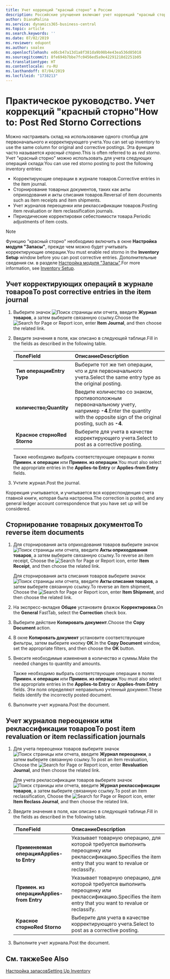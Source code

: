 ```yaml
---
title: Учет коррекций "красный сторно" в России
description: Российские улучшения включают учет коррекций "красный сторно".
author: DianaMalina
ms.service: dynamics365-business-central
ms.topic: article
ms.search.keywords: ''
ms.date: 07/02/2019
ms.reviewer: edupont
ms.author: soalex
ms.openlocfilehash: ed6cb47a13d1a8f381da9b98b4e43ea536d85018
ms.sourcegitcommit: 8fe694b7bbe7fc0456ed5a9e42291218d2251b05
ms.translationtype: HT
ms.contentlocale: ru-RU
ms.lasthandoff: 07/04/2019
ms.locfileid: "1738213"
---
```

# <a name="how-to-post-red-storno-corrections"></a><span data-ttu-id="d4e64-103">Практическое руководство. Учет коррекций "красный сторно"</span><span class="sxs-lookup"><span data-stu-id="d4e64-103">How to: Post Red Storno Corrections</span></span>

<span data-ttu-id="d4e64-104">Можно настраивать склад на использование одного столбца для первоначального и корректирующего учета.</span><span class="sxs-lookup"><span data-stu-id="d4e64-104">You can set up inventory to use the same column for original and corrective postings.</span></span> <span data-ttu-id="d4e64-105">Эта функция часто называется *красный сторно*.</span><span class="sxs-lookup"><span data-stu-id="d4e64-105">This is often referred to as *red storno*.</span></span> <span data-ttu-id="d4e64-106">Учет "красный сторно" можно использовать для учета следующих операций склада:</span><span class="sxs-lookup"><span data-stu-id="d4e64-106">You can use red storno posting to post the following inventory entries:</span></span>

- <span data-ttu-id="d4e64-107">Корректирующие операции в журнале товаров.</span><span class="sxs-lookup"><span data-stu-id="d4e64-107">Corrective entries in the item journal.</span></span>
- <span data-ttu-id="d4e64-108">Сторнирование товарных документов, таких как акты оприходования и акты списания товаров.</span><span class="sxs-lookup"><span data-stu-id="d4e64-108">Reversal of item documents such as item receipts and item shipments.</span></span>
- <span data-ttu-id="d4e64-109">Учет журналов переоценки или реклассификации товаров.</span><span class="sxs-lookup"><span data-stu-id="d4e64-109">Posting item revaluation or item reclassification journals.</span></span>
- <span data-ttu-id="d4e64-110">Периодические корректировки себестоимости товара.</span><span class="sxs-lookup"><span data-stu-id="d4e64-110">Periodic adjustments of item costs.</span></span>

> [!NOTE]
> <span data-ttu-id="d4e64-111">Функцию "красный сторно" необходимо включить в окне **Настройка модуля "Запасы"**, прежде чем можно будет учитывать корректирующие операции.</span><span class="sxs-lookup"><span data-stu-id="d4e64-111">You must enable red storno in the **Inventory Setup** window before you can post corrective entries.</span></span> <span data-ttu-id="d4e64-112">Дополнительные сведения см. в разделе [Настройка модуля "Запасы"](Inventory-Setup.md).</span><span class="sxs-lookup"><span data-stu-id="d4e64-112">For more information, see [Inventory Setup](Inventory-Setup.md).</span></span>  

## <a name="to-post-corrective-entries-in-the-item-journal"></a><span data-ttu-id="d4e64-113">Учет корректирующих операций в журнале товаров</span><span class="sxs-lookup"><span data-stu-id="d4e64-113">To post corrective entries in the item journal</span></span>

1. <span data-ttu-id="d4e64-114">Выберите значок ![Поиск страницы или отчета](), введите **Журнал товаров**, а затем выберите связанную ссылку.</span><span class="sxs-lookup"><span data-stu-id="d4e64-114">Choose the ![Search for Page or Report]() icon, enter **Item Journal**, and then choose the related link.</span></span>

2. <span data-ttu-id="d4e64-115">Введите значения в поля, как описано в следующей таблице.</span><span class="sxs-lookup"><span data-stu-id="d4e64-115">Fill in the fields as described in the following table.</span></span>

   | <span data-ttu-id="d4e64-116">Поле</span><span class="sxs-lookup"><span data-stu-id="d4e64-116">Field</span></span>          | <span data-ttu-id="d4e64-117">Описание</span><span class="sxs-lookup"><span data-stu-id="d4e64-117">Description</span></span>                                                  |
   | :------------- | :----------------------------------------------------------- |
   | <span data-ttu-id="d4e64-118">**Тип операции**</span><span class="sxs-lookup"><span data-stu-id="d4e64-118">**Entry Type**</span></span> | <span data-ttu-id="d4e64-119">Выберите тот же тип операции, что и для первоначального учета.</span><span class="sxs-lookup"><span data-stu-id="d4e64-119">Select the same entry type as the original posting.</span></span>          |
   | <span data-ttu-id="d4e64-120">**количество;**</span><span class="sxs-lookup"><span data-stu-id="d4e64-120">**Quantity**</span></span>   | <span data-ttu-id="d4e64-121">Введите количество со знаком, противоположным первоначальному учету, например **-4**.</span><span class="sxs-lookup"><span data-stu-id="d4e64-121">Enter the quantity with the opposite sign of the original posting, such as **-4**.</span></span> |
   | <span data-ttu-id="d4e64-122">**Красное сторно**</span><span class="sxs-lookup"><span data-stu-id="d4e64-122">**Red Storno**</span></span> | <span data-ttu-id="d4e64-123">Выберите для учета в качестве корректирующего учета.</span><span class="sxs-lookup"><span data-stu-id="d4e64-123">Select to post as a corrective posting.</span></span>                      |

   <span data-ttu-id="d4e64-124">Также необходимо выбрать соответствующие операции в полях **Примен. к операции** или **Примен. из операции**.</span><span class="sxs-lookup"><span data-stu-id="d4e64-124">You must also select the appropriate entries in the **Applies-to Entry** or **Applies-from Entry** fields.</span></span>

3. <span data-ttu-id="d4e64-125">Учтите журнал.</span><span class="sxs-lookup"><span data-stu-id="d4e64-125">Post the journal.</span></span>

<span data-ttu-id="d4e64-126">Коррекция учитывается, и учитывается вся корреспонденция счета главной книги, которая была настроена.</span><span class="sxs-lookup"><span data-stu-id="d4e64-126">The correction is posted, and any general ledger account correspondence that you have set up will be considered.</span></span>

## <a name="to-reverse-item-documents"></a><span data-ttu-id="d4e64-127">Сторнирование товарных документов</span><span class="sxs-lookup"><span data-stu-id="d4e64-127">To reverse item documents</span></span>

1. <span data-ttu-id="d4e64-128">Для сторнирования акта оприходования товаров выберите значок ![Поиск страницы или отчета](), введите **Акты оприходования товаров**, а затем выберите связанную ссылку.</span><span class="sxs-lookup"><span data-stu-id="d4e64-128">To reverse an item receipt, Choose the ![Search for Page or Report]() icon, enter **Item Receipt**, and then choose the related link.</span></span>

   <span data-ttu-id="d4e64-129">Для сторнирования акта списания товаров выберите значок ![Поиск страницы или отчета](), введите **Акты списания товаров**, а затем выберите связанную ссылку.</span><span class="sxs-lookup"><span data-stu-id="d4e64-129">To reverse an item shipment, Choose the ![Search for Page or Report]() icon, enter **Item Shipment**, and then choose the related link.</span></span>

2. <span data-ttu-id="d4e64-130">На экспресс-вкладке **Общее** установите флажок **Корректировка**.</span><span class="sxs-lookup"><span data-stu-id="d4e64-130">On the **General** FastTab, select the **Correction** check box.</span></span>

3. <span data-ttu-id="d4e64-131">Выберите действие **Копировать документ**.</span><span class="sxs-lookup"><span data-stu-id="d4e64-131">Choose the **Copy Document** action.</span></span>

4. <span data-ttu-id="d4e64-132">В окне **Копировать документ** установите соответствующие фильтры, затем выберите кнопку **ОК**.</span><span class="sxs-lookup"><span data-stu-id="d4e64-132">In the **Copy Document** window, set the appropriate filters, and then choose the **OK** button.</span></span>

5. <span data-ttu-id="d4e64-133">Внесите необходимые изменения в количество и суммы.</span><span class="sxs-lookup"><span data-stu-id="d4e64-133">Make the needed changes to quantity and amounts.</span></span>

   <span data-ttu-id="d4e64-134">Также необходимо выбрать соответствующие операции в полях **Примен. к операции** или **Примен. из операции**.</span><span class="sxs-lookup"><span data-stu-id="d4e64-134">You must also select the appropriate entries in the **Applies-to Entry** or **Applies-from Entry** fields.</span></span> <span data-ttu-id="d4e64-135">Эти поля определяют неправильно учтенный документ.</span><span class="sxs-lookup"><span data-stu-id="d4e64-135">These fields identify the incorrectly posted document.</span></span>

6. <span data-ttu-id="d4e64-136">Выполните учет журнала.</span><span class="sxs-lookup"><span data-stu-id="d4e64-136">Post the document.</span></span>

## <a name="to-post-item-revaluation-or-item-reclassification-journals"></a><span data-ttu-id="d4e64-137">Учет журналов переоценки или реклассификации товаров</span><span class="sxs-lookup"><span data-stu-id="d4e64-137">To post item revaluation or item reclassification journals</span></span> 

1. <span data-ttu-id="d4e64-138">Для учета переоценки товаров выберите значок ![Поиск страницы или отчета](), введите **Журнал переоценки**, а затем выберите связанную ссылку.</span><span class="sxs-lookup"><span data-stu-id="d4e64-138">To post an item revaluation, Choose the ![Search for Page or Report]() icon, enter **Revaluation Journal**, and then choose the related link.</span></span>

   <span data-ttu-id="d4e64-139">Для учета реклассификации товаров выберите значок ![Поиск страницы или отчета](), введите **Журнал реклассификации товаров**, а затем выберите связанную ссылку.</span><span class="sxs-lookup"><span data-stu-id="d4e64-139">To post an item reclassification, Choose the ![Search for Page or Report]() icon, enter **Item Reclass Journal**, and then choose the related link.</span></span>

2. <span data-ttu-id="d4e64-140">Введите значения в поля, как описано в следующей таблице.</span><span class="sxs-lookup"><span data-stu-id="d4e64-140">Fill in the fields as described in the following table.</span></span>

   | <span data-ttu-id="d4e64-141">Поле</span><span class="sxs-lookup"><span data-stu-id="d4e64-141">Field</span></span>                  | <span data-ttu-id="d4e64-142">Описание</span><span class="sxs-lookup"><span data-stu-id="d4e64-142">Description</span></span>                                                  |
   | :--------------------- | :----------------------------------------------------------- |
   | <span data-ttu-id="d4e64-143">**Применяемая операция**</span><span class="sxs-lookup"><span data-stu-id="d4e64-143">**Applies-to Entry**</span></span>   | <span data-ttu-id="d4e64-144">Указывает товарную операцию, для которой требуется выполнить переоценку или реклассификацию.</span><span class="sxs-lookup"><span data-stu-id="d4e64-144">Specifies the item entry that you want to revalue or reclassify.</span></span> |
   | <span data-ttu-id="d4e64-145">**Примен. из операции**</span><span class="sxs-lookup"><span data-stu-id="d4e64-145">**Applies-from Entry**</span></span> | <span data-ttu-id="d4e64-146">Указывает товарную операцию, для которой требуется выполнить переоценку или реклассификацию.</span><span class="sxs-lookup"><span data-stu-id="d4e64-146">Specifies the item entry that you want to revalue or reclassify.</span></span> |
   | <span data-ttu-id="d4e64-147">**Красное сторно**</span><span class="sxs-lookup"><span data-stu-id="d4e64-147">**Red Storno**</span></span>         | <span data-ttu-id="d4e64-148">Выберите для учета в качестве корректирующего учета.</span><span class="sxs-lookup"><span data-stu-id="d4e64-148">Select to post as a corrective posting.</span></span>                      |

3. <span data-ttu-id="d4e64-149">Выполните учет журнала.</span><span class="sxs-lookup"><span data-stu-id="d4e64-149">Post the document.</span></span>

## <a name="see-also"></a><span data-ttu-id="d4e64-150">См. также</span><span class="sxs-lookup"><span data-stu-id="d4e64-150">See Also</span></span>

[<span data-ttu-id="d4e64-151">Настройка запасов</span><span class="sxs-lookup"><span data-stu-id="d4e64-151">Setting Up Inventory</span></span>](Inventory-Setup.md)  
